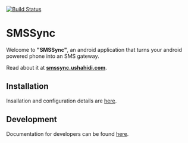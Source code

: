 [![Build Status](https://travis-ci.org/ushahidi/SMSSync.png)](https://travis-ci.org/ushahidi/SMSSync)

# SMSSync

Welcome to **"SMSSync"**, an android application that turns your android powered phone into an SMS gateway.

Read about it at **[smssync.ushahidi.com](http://smssync.ushahidi.com/)**.

## Installation

Insallation and configuration details are [here][1].

## Development

Documentation for developers can be found [here][2].


[1]: http://smssync.ushahidi.com/howto
[2]: http://smssync.ushahidi.com/doc
